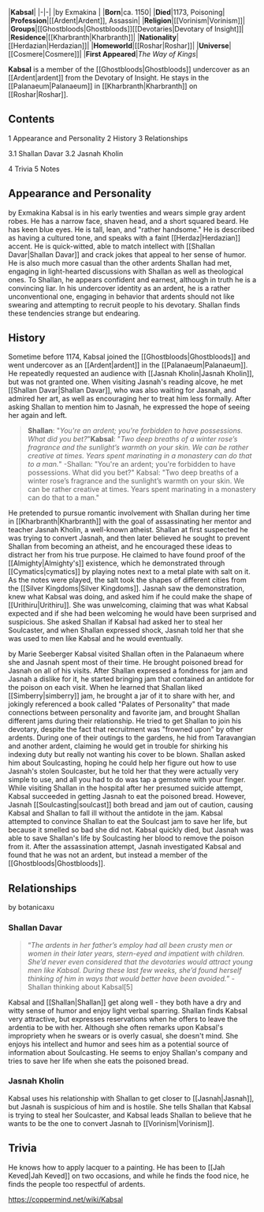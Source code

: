 |**Kabsal**|
|-|-|
|by  Exmakina |
|**Born**|ca. 1150|
|**Died**|1173, Poisoning|
|**Profession**|[[Ardent\|Ardent]], Assassin|
|**Religion**|[[Vorinism\|Vorinism]]|
|**Groups**|[[Ghostbloods\|Ghostbloods]][[Devotaries\|Devotary of Insight]]|
|**Residence**|[[Kharbranth\|Kharbranth]]|
|**Nationality**|[[Herdazian\|Herdazian]]|
|**Homeworld**|[[Roshar\|Roshar]]|
|**Universe**|[[Cosmere\|Cosmere]]|
|**First Appeared**|*The Way of Kings*|

**Kabsal** is a member of the [[Ghostbloods\|Ghostbloods]] undercover as an [[Ardent\|ardent]] from the Devotary of Insight. He stays in the [[Palanaeum\|Palanaeum]] in [[Kharbranth\|Kharbranth]] on [[Roshar\|Roshar]].

## Contents

1 Appearance and Personality
2 History
3 Relationships

3.1 Shallan Davar
3.2 Jasnah Kholin


4 Trivia
5 Notes


## Appearance and Personality
 by  Exmakina 
Kabsal is in his early twenties and wears simple gray ardent robes. He has a narrow face, shaven head, and a short squared beard. He has keen blue eyes. He is tall, lean, and "rather handsome." He is described as having a cultured tone, and speaks with a faint [[Herdaz\|Herdazian]] accent.
He is quick-witted, able to match intellect with [[Shallan Davar\|Shallan Davar]] and crack jokes that appeal to her sense of humor. He is also much more casual than the other ardents Shallan had met, engaging in light-hearted discussions with Shallan as well as theological ones. To Shallan, he appears confident and earnest, although in truth he is a convincing liar. In his undercover identity as an ardent, he is a rather unconventional one, engaging in behavior that ardents should not like swearing and attempting to recruit people to his devotary. Shallan finds these tendencies strange but endearing.

## History
Sometime before 1174, Kabsal joined the [[Ghostbloods\|Ghostbloods]] and went undercover as an [[Ardent\|ardent]] in the [[Palanaeum\|Palanaeum]]. He repeatedly requested an audience with [[Jasnah Kholin\|Jasnah Kholin]], but was not granted one. When visiting Jasnah's reading alcove, he met [[Shallan Davar\|Shallan Davar]], who was also waiting for Jasnah, and admired her art, as well as encouraging her to treat him less formally. After asking Shallan to mention him to Jasnah, he expressed the hope of seeing her again and left.

>**Shallan**: "*You're an ardent; you're forbidden to have possessions. What did you bet?*"**Kabsal**: "*Two deep breaths of a winter rose’s fragrance and the sunlight’s warmth on your skin. We can be rather creative at times. Years spent marinating in a monastery can do that to a man.*"
\-Shallan: "You're an ardent; you're forbidden to have possessions. What did you bet?"
Kabsal: "Two deep breaths of a winter rose’s fragrance and the sunlight’s warmth on your skin. We can be rather creative at times. Years spent marinating in a monastery can do that to a man."


He pretended to pursue romantic involvement with Shallan during her time in [[Kharbranth\|Kharbranth]] with the goal of assassinating her mentor and teacher Jasnah Kholin, a well-known atheist. Shallan at first suspected he was trying to convert Jasnah, and then later believed he sought to prevent Shallan from becoming an atheist, and he encouraged these ideas to distract her from his true purpose. He claimed to have found proof of the [[Almighty\|Almighty's]] existence, which he demonstrated through [[Cymatics\|cymatics]] by playing notes next to a metal plate with salt on it. As the notes were played, the salt took the shapes of different cities from the [[Silver Kingdoms\|Silver Kingdoms]]. Jasnah saw the demonstration, knew what Kabsal was doing, and asked him if he could make the shape of [[Urithiru\|Urithiru]]. She was unwelcoming, claiming that was what Kabsal expected and if she had been welcoming he would have been surprised and suspicious. She asked Shallan if Kabsal had asked her to steal her Soulcaster, and when Shallan expressed shock, Jasnah told her that she was used to men like Kabsal and he would eventually.

 by  Marie Seeberger 
Kabsal visited Shallan often in the Palanaeum where she and Jasnah spent most of their time. He brought poisoned bread for Jasnah on all of his visits. After Shallan expressed a fondness for jam and Jasnah a dislike for it, he started bringing jam that contained an antidote for the poison on each visit. When he learned that Shallan liked [[Simberry\|simberry]] jam, he brought a jar of it to share with her, and jokingly referenced a book called "Palates of Personality" that made connections between personality and favorite jam, and brought Shallan different jams during their relationship. He tried to get Shallan to join his devotary, despite the fact that recruitment was "frowned upon" by other ardents. During one of their outings to the gardens, he hid from Taravangian and another ardent, claiming he would get in trouble for shirking his indexing duty but really not wanting his cover to be blown. Shallan asked him about Soulcasting, hoping he could help her figure out how to use Jasnah's stolen Soulcaster, but he told her that they were actually very simple to use, and all you had to do was tap a gemstone with your finger.
While visiting Shallan in the hospital after her presumed suicide attempt, Kabsal succeeded in getting Jasnah to eat the poisoned bread. However, Jasnah [[Soulcasting\|soulcast]] both bread and jam out of caution, causing Kabsal and Shallan to fall ill without the antidote in the jam. Kabsal attempted to convince Shallan to eat the Soulcast jam to save her life, but because it smelled so bad she did not. Kabsal quickly died, but Jasnah was able to save Shallan's life by Soulcasting her blood to remove the poison from it. After the assassination attempt, Jasnah investigated Kabsal and found that he was not an ardent, but instead a member of the [[Ghostbloods\|Ghostbloods]].

## Relationships
 by  botanicaxu 
### Shallan Davar
>“*The ardents in her father’s employ had all been crusty men or women in their later years, stern-eyed and impatient with children. She’d never even considered that the devotaries would attract young men like Kabsal. During these last few weeks, she’d found herself thinking of him in ways that would better have been avoided.*”
\-Shallan thinking about Kabsal[5]


Kabsal and [[Shallan\|Shallan]] get along well - they both have a dry and witty sense of humor and enjoy light verbal sparring. Shallan finds Kabsal very attractive, but expresses reservations when he offers to leave the ardentia to be with her. Although she often remarks upon Kabsal's impropriety when he swears or is overly casual, she doesn't mind. She enjoys his intellect and humor and sees him as a potential source of information about Soulcasting. He seems to enjoy Shallan's company and tries to save her life when she eats the poisoned bread.

### Jasnah Kholin
Kabsal uses his relationship with Shallan to get closer to [[Jasnah\|Jasnah]], but Jasnah is suspicious of him and is hostile. She tells Shallan that Kabsal is trying to steal her Soulcaster, and Kabsal leads Shallan to believe that he wants to be the one to convert Jasnah to [[Vorinism\|Vorinism]].

## Trivia
He knows how to apply lacquer to a painting.
He has been to [[Jah Keved\|Jah Keved]] on two occasions, and while he finds the food nice, he finds the people too respectful of ardents.


https://coppermind.net/wiki/Kabsal